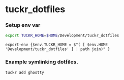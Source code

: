 # tuckr_dotfiles

### Setup env var
```zsh
export TUCKR_HOME=$HOME/Development/tuckr_dotfiles
```

```nu
export-env {$env.TUCKR_HOME = $"( [ $env.HOME 'Development/tuckr_dotfiles' ] | path join)" }
```

### Example symlinking dotfiles.

```
tuckr add ghostty
```
